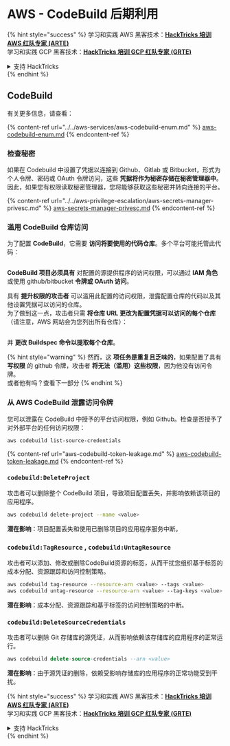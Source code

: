 # AWS - CodeBuild 后期利用

{% hint style="success" %}
学习和实践 AWS 黑客技术：<img src="../../../../.gitbook/assets/image (1) (1) (1) (1).png" alt="" data-size="line">[**HackTricks 培训 AWS 红队专家 (ARTE)**](https://training.hacktricks.xyz/courses/arte)<img src="../../../../.gitbook/assets/image (1) (1) (1) (1).png" alt="" data-size="line">\
学习和实践 GCP 黑客技术：<img src="../../../../.gitbook/assets/image (2) (1).png" alt="" data-size="line">[**HackTricks 培训 GCP 红队专家 (GRTE)**<img src="../../../../.gitbook/assets/image (2) (1).png" alt="" data-size="line">](https://training.hacktricks.xyz/courses/grte)

<details>

<summary>支持 HackTricks</summary>

* 查看 [**订阅计划**](https://github.com/sponsors/carlospolop)!
* **加入** 💬 [**Discord 群组**](https://discord.gg/hRep4RUj7f) 或 [**Telegram 群组**](https://t.me/peass) 或 **关注** 我们的 **Twitter** 🐦 [**@hacktricks\_live**](https://twitter.com/hacktricks_live)**.**
* **通过向** [**HackTricks**](https://github.com/carlospolop/hacktricks) 和 [**HackTricks Cloud**](https://github.com/carlospolop/hacktricks-cloud) GitHub 仓库提交 PR 分享黑客技巧。

</details>
{% endhint %}

## CodeBuild

有关更多信息，请查看：

{% content-ref url="../../aws-services/aws-codebuild-enum.md" %}
[aws-codebuild-enum.md](../../aws-services/aws-codebuild-enum.md)
{% endcontent-ref %}

### 检查秘密

如果在 Codebuild 中设置了凭据以连接到 Github、Gitlab 或 Bitbucket，形式为个人令牌、密码或 OAuth 令牌访问，这些 **凭据将作为秘密存储在秘密管理器中**。\
因此，如果您有权限读取秘密管理器，您将能够获取这些秘密并转向连接的平台。

{% content-ref url="../../aws-privilege-escalation/aws-secrets-manager-privesc.md" %}
[aws-secrets-manager-privesc.md](../../aws-privilege-escalation/aws-secrets-manager-privesc.md)
{% endcontent-ref %}

### 滥用 CodeBuild 仓库访问

为了配置 **CodeBuild**，它需要 **访问将要使用的代码仓库**。多个平台可能托管此代码：

<figure><img src="../../../../.gitbook/assets/image (96).png" alt=""><figcaption></figcaption></figure>

**CodeBuild 项目必须具有** 对配置的源提供程序的访问权限，可以通过 **IAM 角色** 或使用 github/bitbucket **令牌或 OAuth 访问**。

具有 **提升权限的攻击者** 可以滥用此配置的访问权限，泄露配置仓库的代码以及其他设置凭据可以访问的仓库。\
为了做到这一点，攻击者只需 **将仓库 URL 更改为配置凭据可以访问的每个仓库**（请注意，AWS 网站会为您列出所有仓库）：

<figure><img src="../../../../.gitbook/assets/image (107).png" alt=""><figcaption></figcaption></figure>

并 **更改 Buildspec 命令以提取每个仓库**。

{% hint style="warning" %}
然而，这 **项任务是重复且乏味的**，如果配置了具有 **写权限** 的 github 令牌，攻击者 **将无法（滥用）这些权限**，因为他没有访问令牌。\
或者他有吗？查看下一部分
{% endhint %}

### 从 AWS CodeBuild 泄露访问令牌

您可以泄露在 CodeBuild 中授予的平台访问权限，例如 Github。检查是否授予了对外部平台的任何访问权限：
```bash
aws codebuild list-source-credentials
```
{% content-ref url="aws-codebuild-token-leakage.md" %}
[aws-codebuild-token-leakage.md](aws-codebuild-token-leakage.md)
{% endcontent-ref %}

### `codebuild:DeleteProject`

攻击者可以删除整个 CodeBuild 项目，导致项目配置丢失，并影响依赖该项目的应用程序。
```bash
aws codebuild delete-project --name <value>
```
**潜在影响**：项目配置丢失和使用已删除项目的应用程序服务中断。

### `codebuild:TagResource` , `codebuild:UntagResource`

攻击者可以添加、修改或删除CodeBuild资源的标签，从而干扰您组织基于标签的成本分配、资源跟踪和访问控制策略。
```bash
aws codebuild tag-resource --resource-arn <value> --tags <value>
aws codebuild untag-resource --resource-arn <value> --tag-keys <value>
```
**潜在影响**：成本分配、资源跟踪和基于标签的访问控制策略的中断。

### `codebuild:DeleteSourceCredentials`

攻击者可以删除 Git 存储库的源凭证，从而影响依赖该存储库的应用程序的正常运行。
```sql
aws codebuild delete-source-credentials --arn <value>
```
**潜在影响**：由于源凭证的删除，依赖受影响存储库的应用程序的正常功能受到干扰。

{% hint style="success" %}
学习和实践 AWS 黑客技术：<img src="../../../../.gitbook/assets/image (1) (1) (1) (1).png" alt="" data-size="line">[**HackTricks 培训 AWS 红队专家 (ARTE)**](https://training.hacktricks.xyz/courses/arte)<img src="../../../../.gitbook/assets/image (1) (1) (1) (1).png" alt="" data-size="line">\
学习和实践 GCP 黑客技术：<img src="../../../../.gitbook/assets/image (2) (1).png" alt="" data-size="line">[**HackTricks 培训 GCP 红队专家 (GRTE)**<img src="../../../../.gitbook/assets/image (2) (1).png" alt="" data-size="line">](https://training.hacktricks.xyz/courses/grte)

<details>

<summary>支持 HackTricks</summary>

* 查看 [**订阅计划**](https://github.com/sponsors/carlospolop)!
* **加入** 💬 [**Discord 群组**](https://discord.gg/hRep4RUj7f) 或 [**Telegram 群组**](https://t.me/peass) 或 **关注** 我们的 **Twitter** 🐦 [**@hacktricks\_live**](https://twitter.com/hacktricks_live)**.**
* **通过向** [**HackTricks**](https://github.com/carlospolop/hacktricks) 和 [**HackTricks Cloud**](https://github.com/carlospolop/hacktricks-cloud) GitHub 仓库提交 PR 来分享黑客技巧。

</details>
{% endhint %}
